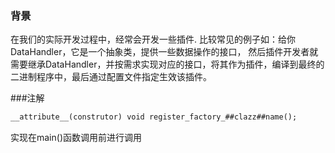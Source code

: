 ### 背景

在我们的实际开发过程中，经常会开发一些插件.
比较常见的例子如：给你 DataHandler，它是一个抽象类，提供一些数据操作的接口，
然后插件开发者就需要继承DataHandler，并按需求实现对应的接口，将其作为插件，编译到最终的二进制程序中，最后通过配置文件指定生效该插件。



###注解
```c++
__attribute__(construtor) void register_factory_##clazz##name();
``` 
实现在main()函数调用前进行调用

